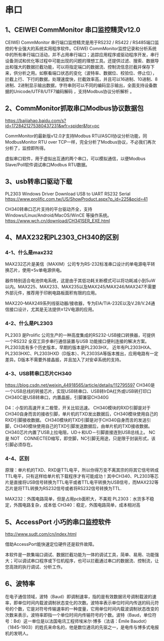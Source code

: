 # 串口

## 1、CEIWEI CommMonitor 串口监控精灵v12.0
CEIWEI CommMonitor  串行端口监控精灵是用于RS232 / RS422 / RS485端口监控的专业强大的系统实用程序软件。CEIWEI  CommMonitor监控记录和分析系统中的所有串行端口活动，并不占用串行端口；追踪应用程序或驱动程序开发，串行设备测试和优化等过程中可能出现的问题的理想工具。还提供过滤、搜索、数据导出和强大的数据拦截功能，可以将指定端口的数据流、控制流信息拦截并保存下来，供分析之用。如察看端口状态的变化（波特率、数据位、校验位、停止位），拦截上行、下行的数据，处理速度快，拦截效率高，并且可以16进制、10进制、8进制、2进制显示输出数据，字符串则可以不同的编码显示输出，全面支持设备数据的Unicode/UTF8/UTF7编码解码 ，支持Modbus协议分析解析 。

## 2、CommMonitor抓取串口Modbus协议数据包
https://baijiahao.baidu.com/s?id=1728421275380437231&wfr=spider&for=pc

CommMonitor的最新版v12.0才支持Modbus RTU/ASCII协议分析功能，同ModbusMonitor RTU over TCP一样，完全分析了Modbus协议，不必我们再次分析了，监控即所得。

虚拟串口软件，用于虚拟出互通的两个串口，可以模拟通信，以便Modbus Slave/Poll软件调试串口Modbus RTU数据。


## 3、usb转串口驱动下载
PL2303 Windows Driver Download   USB to UART RS232 Serial
https://www.prolific.com.tw/US/ShowProduct.aspx?p_id=225&pcid=41

CH340转串口芯片支持的平台驱动齐全，支持 Windows/Linux/Android/MacOS/WinCE 等操作系统。
https://www.wch.cn/download/CH341SER_EXE.html

## 4、MAX232和PL2303_CH340的区别
### 4-1、什么是max232
MAX232芯片是美信（MAXIM）公司专为RS-232标准串口设计的单电源电平转换芯片，使用+5v单电源供电。

器件特别适合电池供电系统，这是由于其低功耗关断模式可以将功耗减小到5uW以内。MAX225、MAX233、MAX235以及MAX245/MAX246/MAX247不需要外部元件，推荐用于印刷电路板面积有限的应用。

MAX220–MAX249系列线驱动器/接收器，专为EIA/TIA-232E以及V.28/V.24通信接口设计，尤其是无法提供±12V电源的应用。

### 4-2、什么是PL2303
PL2303 是Prolific 公司生产的一种高度集成的RS232-USB接口转换器，可提供一个RS232 全双工异步串行通信装置与USB 功能接口便利连接的解决方案。PL2303具有多个历史版本，早期的版本是PL2303HX， 近年有PL2303HXA、PL2303HXC、PL2303HXD（D版本）、PL2303SA等版本推出，应用电路有一定差异。D版本不需要外接晶振，并且加入了对安卓系统的支持。

### 4-3、USB转串口芯片CH340
https://blog.csdn.net/weixin_44918565/article/details/112795597
CH340是一个USB总线的转接芯片，实现USB转串口、USB转IrDA红外或USB转打印口
CH340C是USB转串口，内置晶振，引脚兼容CH340G

D4：小型的高速开关二极管，开关比较迅速。
CH340模块的RXD引脚是对于CH340自身而言的接收引脚，单片机的TXD发出数据后，CH340模块使用自己的RXD引脚接收数据。
CH340模块的TXD引脚是对于CH340自身而言的发送引脚，CH340模块使用自己的TXD引脚发送数据后，由单片机的TXD接收数据。
CH340芯片内置了USB上拉电阻，UD＋和UD－引脚直接连到USB总线上。
NC是 NOT　CONNECTED缩写，即空脚，NC引脚无用途，只是限于封装形式，该引脚必须存在。

### 4-4、区别
原理：单片机的TXD、RXD是TTL电平，所以你得万变不离其宗的将其它信号转成TTL电平，只有这样给单片机下载程序才有可能成功！其中CH340、PL2303等芯片是直接将USB信号转换为TTL电平或者TTL电平转换为USB信号，而MAX232等芯片是将TTL转换为RS232信号或者将RS232信号转换为TTL.

MAX232：外围电路简单，但是占用pcb面积大，不美观
PL2303：水货多不稳定，外围电路复杂，成本低
CH340：稳定，外围电路简单，成本相对高

## 5、AccessPort 小巧的串口监控软件
http://www.sudt.com/cn/index.html

借助AccessPort能快速定位硬件还是软件故障。

本软件是一款集端口调试、数据拦截功能为一体的调试工具，简单、易用、功能强大；可以调试串口程序或下位机程序，也可以拦截通过串口的数据流、控制流，让您高效的执行调试、分析工作。　

## 6、波特率 
在电子通信领域，波特（Baud）即调制速率，指的是有效数据讯号调制载波的速率，即单位时间内载波调制状态变化的次数。波特率表示单位时间内传送的码元符号的个数，它是对符号传输速率的一种度量，它用单位时间内载波调制状态改变的次数来表示，波特率即指一个单位时间内传输符号的个数。波特（Baud，单位符号：Bd）这一单位是以法国电讯工程师埃米尔·博多（法语：Émile Baudot）（1845-1903）的姓氏来命名的，他是数位通讯的先驱之一，是电传与博多式电报机的发明人。










